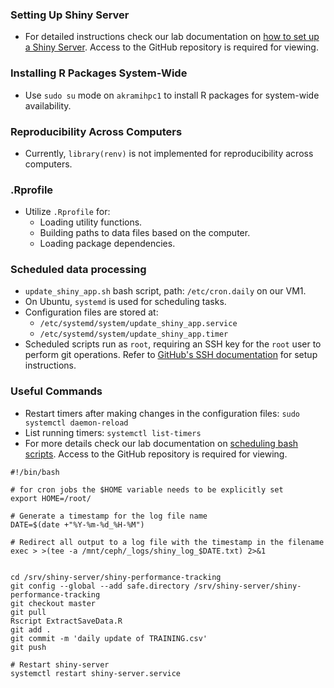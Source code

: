 ### Setting Up Shiny Server

- For detailed instructions check our lab documentation on [how to set up a Shiny Server](https://github.com/viktorpm/limlab_documentation/blob/main/docs/Setting%20up%20Shiny%20server.md). Access to the GitHub repository is required for viewing.

### Installing R Packages System-Wide

- Use `sudo su` mode on `akramihpc1` to install R packages for system-wide availability.

### Reproducibility Across Computers

- Currently, `library(renv)` is not implemented for reproducibility across computers.

### .Rprofile

- Utilize `.Rprofile` for:
    - Loading utility functions.
    - Building paths to data files based on the computer.
    - Loading package dependencies.

### Scheduled data processing

- `update_shiny_app.sh` bash script, path: `/etc/cron.daily` on our VM1.
- On Ubuntu, `systemd` is used for scheduling tasks.
- Configuration files are stored at:
    - `/etc/systemd/system/update_shiny_app.service`
    - `/etc/systemd/system/update_shiny_app.timer`
- Scheduled scripts run as `root`, requiring an SSH key for the `root` user to perform git operations. Refer to [GitHub's SSH documentation](https://docs.github.com/en/authentication/connecting-to-github-with-ssh) for setup instructions.

### Useful Commands

- Restart timers after making changes in the configuration files: `sudo systemctl daemon-reload`
- List running timers: `systemctl list-timers`
- For more details check our lab documentation on [scheduling bash scripts](https://github.com/viktorpm/limlab_documentation/blob/main/docs/Scheduling%20and%20logging%20bash%20scripts.md). Access to the GitHub repository is required for viewing.

```
#!/bin/bash

# for cron jobs the $HOME variable needs to be explicitly set
export HOME=/root/

# Generate a timestamp for the log file name
DATE=$(date +"%Y-%m-%d_%H-%M")

# Redirect all output to a log file with the timestamp in the filename
exec > >(tee -a /mnt/ceph/_logs/shiny_log_$DATE.txt) 2>&1


cd /srv/shiny-server/shiny-performance-tracking
git config --global --add safe.directory /srv/shiny-server/shiny-performance-tracking
git checkout master
git pull
Rscript ExtractSaveData.R
git add .
git commit -m 'daily update of TRAINING.csv'
git push

# Restart shiny-server
systemctl restart shiny-server.service
```

